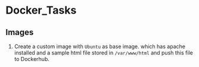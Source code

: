 # Docker_Tasks


## Images

1. Create a custom image with `Ubuntu` as base image. which has apache installed and a sample html file stored in `/var/www/html` and push this file to Dockerhub. 